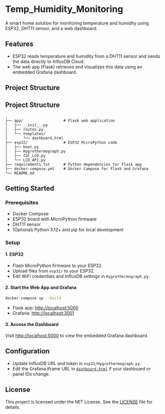 # Temp_Humidity_Monitoring

A smart home solution for monitoring temperature and humidity using ESP32, DHT11 sensor, and a web dashboard.

## Features

- ESP32 reads temperature and humidity from a DHT11 sensor and sends the data directly to InfluxDB Cloud.
- The web app (Flask) retrieves and visualizes this data using an embedded Grafana dashboard.

## Project Structure


## Project Structure

```
.
├── app/                  # Flask web application
│   ├── __init__.py
│   ├── routes.py
│   └── templates/
│       └── dashboard.html
├── esp32/                # ESP32 MicroPython code
│   ├── boot.py
│   ├── Hygrothermograph.py
│   ├── I2C_LCD.py
│   └── LCD_API.py
├── requirements.txt      # Python dependencies for Flask app
├── docker-compose.yml    # Docker Compose for Flask and Grafana
└── README.md
```

## Getting Started

### Prerequisites

- Docker Compose
- ESP32 board with MicroPython firmware
- DHT11 sensor
- (Optional) Python 3.12+ and pip for local development

### Setup

#### 1. ESP32

- Flash MicroPython firmware to your ESP32.
- Upload files from `esp32/` to your ESP32.
- Edit WiFi credentials and InfluxDB settings in `Hygrothermograph.py`.

#### 2. Start the Web App and Grafana

```sh
docker-compose up --build
```

- Flask app: [http://localhost:5000](http://localhost:5000)
- Grafana: [http://localhost:3001](http://localhost:3001)

#### 3. Access the Dashboard

Visit [http://localhost:5000](http://localhost:5000) to view the embedded Grafana dashboard.

## Configuration

- Update InfluxDB URL and token in `esp32/Hygrothermograph.py`.
- Edit the Grafana iframe URL in [`dashboard.html`](app/templates/dashboard.html) if your dashboard or panel IDs change.

## License

This project is licensed under the MIT License. See the [LICENSE](LICENSE) file for details.